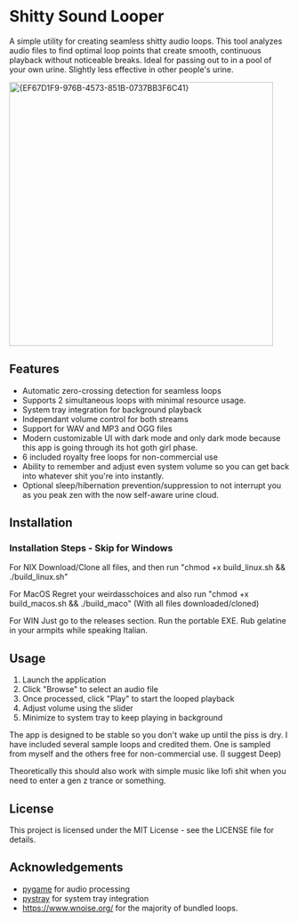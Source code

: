 # Shitty Sound Looper

A simple utility for creating seamless shitty audio loops. This tool analyzes audio files to find optimal loop points that create smooth, continuous playback without noticeable breaks. Ideal for passing out to in a pool of your own urine. Slightly less effective in other people's urine.

<img width="474" alt="{EF67D1F9-976B-4573-851B-0737BB3F6C41}" src="https://github.com/user-attachments/assets/c34db0a9-a15f-4d08-b26c-df9244a13c57" />


## Features

- Automatic zero-crossing detection for seamless loops
- Supports 2 simultaneous loops with minimal resource usage.
- System tray integration for background playback
- Independant volume control for both streams
- Support for WAV and MP3 and OGG files
- Modern customizable UI with dark mode and only dark mode because this app is going through its hot goth girl phase.
- 6 included royalty free loops for non-commercial use
- Ability to remember and adjust even system volume so you can get back into whatever shit you're into instantly.
- Optional sleep/hibernation prevention/suppression to not interrupt you as you peak zen with the now self-aware urine cloud.

## Installation

### Installation Steps - Skip for Windows

For NIX
Download/Clone all files, and then run "chmod +x build_linux.sh && ./build_linux.sh"

For MacOS
Regret your weirdasschoices and also run "chmod +x build_macos.sh && ./build_maco"
(With all files downloaded/cloned)

For WIN
Just go to the releases section. Run the portable EXE. Rub gelatine in your armpits while speaking Italian.

## Usage

1. Launch the application
2. Click "Browse" to select an audio file
3. Once processed, click "Play" to start the looped playback
4. Adjust volume using the slider
5. Minimize to system tray to keep playing in background

The app is designed to be stable so you don't wake up until the piss is dry. 
I have included several sample loops and credited them.
One is sampled from myself and the others free for non-commercial use.
(I suggest Deep)

Theoretically this should also work with simple music like lofi shit when you need to enter a gen z trance or something. 

## License

This project is licensed under the MIT License - see the LICENSE file for details.

## Acknowledgements

- [pygame](https://www.pygame.org/) for audio processing
- [pystray](https://github.com/moses-palmer/pystray) for system tray integration
- https://www.wnoise.org/ for the majority of bundled loops.
